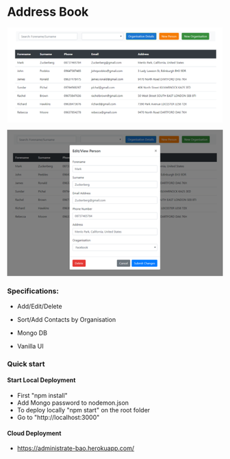 # Address Book

![Main Page](main-page.PNG)

![New Contact](edit-add-person.PNG)

###  Specifications:
* Add/Edit/Delete
* Sort/Add Contacts by Organisation

* Mongo DB
* Vanilla UI

### Quick start

#### Start Local Deployment
* First "npm install"
* Add Mongo password to nodemon.json
* To deploy locally "npm start" on the root folder
* Go to "http://localhost:3000"

#### Cloud Deployment
* https://administrate-bao.herokuapp.com/
